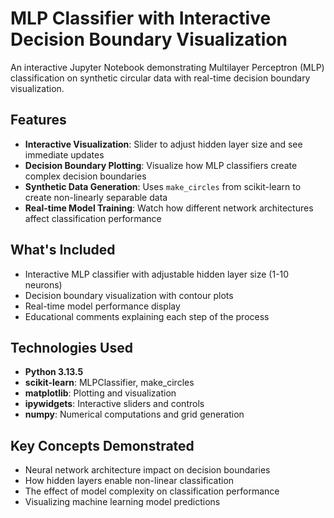 # MLP Classifier with Interactive Decision Boundary Visualization

An interactive Jupyter Notebook demonstrating Multilayer Perceptron (MLP) classification on synthetic circular data with real-time decision boundary visualization.

## Features

- **Interactive Visualization**: Slider to adjust hidden layer size and see immediate updates
- **Decision Boundary Plotting**: Visualize how MLP classifiers create complex decision boundaries
- **Synthetic Data Generation**: Uses `make_circles` from scikit-learn to create non-linearly separable data
- **Real-time Model Training**: Watch how different network architectures affect classification performance

## What's Included

- Interactive MLP classifier with adjustable hidden layer size (1-10 neurons)
- Decision boundary visualization with contour plots
- Real-time model performance display
- Educational comments explaining each step of the process

## Technologies Used

- **Python 3.13.5**
- **scikit-learn**: MLPClassifier, make_circles
- **matplotlib**: Plotting and visualization
- **ipywidgets**: Interactive sliders and controls
- **numpy**: Numerical computations and grid generation

## Key Concepts Demonstrated

- Neural network architecture impact on decision boundaries
- How hidden layers enable non-linear classification
- The effect of model complexity on classification performance
- Visualizing machine learning model predictions
